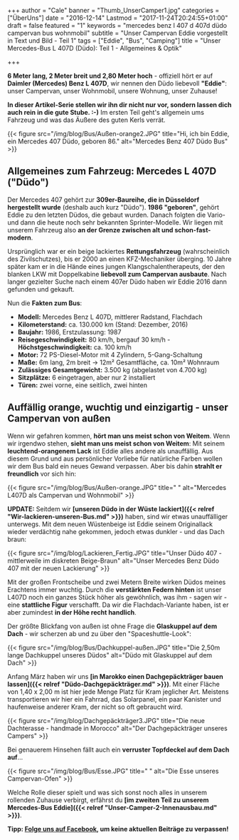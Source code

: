+++
author = "Cale"
banner = "Thumb_UnserCamper1.jpg"
categories = ["ÜberUns"]
date = "2016-12-14"
Lastmod = "2017-11-24T20:24:55+01:00"
draft = false 
featured = "1"
keywords = "mercedes benz l 407 d 407d düdo campervan bus wohnmobil"
subtitle = "Unser Campervan Eddie vorgestellt in Text und Bild - Teil 1"
tags = ["Eddie", "Bus", "Camping"]
title = "Unser Mercedes-Bus L 407D (Düdo): Teil 1 - Allgemeines & Optik"

+++

**6 Meter lang, 2 Meter breit und 2,80 Meter hoch** - offiziell hört er auf **Daimler (Mercedes) Benz L 407D**, wir nennen den Düdo liebevoll **"Eddie"**: unser Campervan, unser Wohnmobil, unsere Wohnung, unser Zuhause!  <!--more-->

**In dieser Artikel-Serie stellen wir ihn dir nicht nur vor, sondern lassen dich auch rein in die gute Stube. :-)** Im ersten Teil geht's allgemein ums Fahrzeug und was das Äußere des guten Kerls verrät.  

{{< figure src="/img/blog/Bus/Außen-orange2.JPG" title="Hi, ich bin Eddie, ein Mercedes 407 Düdo, geboren 86." alt="Mercedes Benz 407 Düdo Bus" >}}    

## Allgemeines zum Fahrzeug: Mercedes L 407D ("Düdo")

Der Mercedes 407 gehört zur **309er-Baureihe, die in Düsseldorf hergestellt wurde** (deshalb auch kurz "Düdo"). **1986 "geboren"**, gehört Eddie zu den letzten Düdos, die gebaut wurden. Danach folgten die Vario- und dann die heute noch sehr bekannten Sprinter-Modelle. Wir liegen mit unserem Fahrzeug also **an der Grenze zwischen alt und schon-fast-modern**.     

Ursprünglich war er ein beige lackiertes **Rettungsfahrzeug** (wahrscheinlich des Zivilschutzes), bis er 2000 an einen KFZ-Mechaniker überging. 10 Jahre später kam er in die Hände eines jungen Klangschalentherapeuts, der den blanken LKW mit Doppelkabine **liebevoll zum Campervan ausbaute**. Nach langer gezielter Suche nach einem 407er Düdo haben wir Eddie 2016 dann gefunden und gekauft.
 
Nun die **Fakten zum Bus**:     

* **Modell:** Mercedes Benz L 407D, mittlerer Radstand, Flachdach
* **Kilometerstand:** ca. 130.000 km (Stand: Dezember, 2016)
* **Baujahr:** 1986, Erstzulassung: 1987
* **Reisegeschwindigkeit:** 80 km/h, bergauf 30 km/h - **Höchstgeschwindigkeit:** ca. 100 km/h
* **Motor:** 72 PS-Diesel-Motor mit 4 Zylindern, 5-Gang-Schaltung
* **Maße:** 6m lang, 2m breit -> 12m² Gesamtfläche, ca. 10m² Wohnraum
* **Zulässiges Gesamtgewicht:** 3.500 kg (abgelastet von 4.700 kg)
* **Sitzplätze:** 6 eingetragen, aber nur 2 installiert
* **Türen:** zwei vorne, eine seitlich, zwei hinten

## Auffällig orange, wuchtig und einzigartig - unser Campervan von außen

Wenn wir gefahren kommen, **hört man uns meist schon von Weitem**. Wenn wir irgendwo stehen, **sieht man uns meist schon von Weitem**: Mit seinem **leuchtend-orangenem Lack** ist Eddie alles andere als unauffällig. Aus diesem Grund und aus persönlicher Vorliebe für natürliche Farben wollen wir dem Bus bald ein neues Gewand verpassen. Aber bis dahin **strahlt er freundlich** vor sich hin:

{{< figure src="/img/blog/Bus/Außen-orange.JPG" title=" " alt="Mercedes L407D als Campervan und Wohnmobil" >}}   

**UPDATE:** Seitdem wir **[unseren Düdo in der Wüste lackiert]({{< relref "Wir-lackieren-unseren-Bus.md" >}})** haben, sind wir etwas unauffälliger unterwegs. Mit dem neuen Wüstenbeige ist Eddie seinem Originallack wieder verdächtig nahe gekommen, jedoch etwas dunkler - und das Dach braun:

{{< figure src="/img/blog/Lackieren_Fertig.JPG" title="Unser Düdo 407 - mittlerweile im diskreten Beige-Braun" alt="Unser Mercedes Benz Düdo 407 mit der neuen Lackierung" >}}

Mit der großen Frontscheibe und zwei Metern Breite wirken Düdos meines Erachtens immer wuchtig. Durch die **verstärkten Federn hinten** ist unser L407D noch ein ganzes Stück höher als gewöhnlich, was ihm - sagen wir - eine **stattliche Figur** verschafft. Da wir die Flachdach-Variante haben, ist er aber zumindest **in der Höhe recht handlich**.    

Der größte Blickfang von außen ist ohne Frage die **Glaskuppel auf dem Dach** - wir scherzen ab und zu über den "Spaceshuttle-Look":

{{< figure src="/img/blog/Bus/Dachkuppel-außen.JPG" title="Die 2,50m lange Dachkuppel unseres Düdos" alt="Düdo mit Glaskuppel auf dem Dach" >}} 

Anfang März haben wir uns **[in Marokko einen Dachgepäckträger bauen lassen]({{< relref "Düdo-Dachgepäckträger.md" >}})**. Mit einer Fläche von 1,40 x 2,00 m ist hier jede Menge Platz für Kram jeglicher Art. Meistens transportieren wir hier ein Fahrrad, das Solarpanel, ein paar Kanister und haufenweise anderer Kram, der nicht so oft gebraucht wird.

{{< figure src="/img/blog/Dachgepäckträger3.JPG" title="Die neue Dachterasse - handmade in Morocco" alt="Der Dachgepäckträger unseres Campers" >}}

Bei genauerem Hinsehen fällt auch ein **verruster Topfdeckel auf dem Dach auf**...

{{< figure src="/img/blog/Bus/Esse.JPG" title=" " alt="Die Esse unseres Campervan-Ofen" >}} 

Welche Rolle dieser spielt und was sich sonst noch alles in unserem rollenden Zuhause verbirgt, erfährst du **[im zweiten Teil zu unserem Mercedes-Bus Eddie]({{< relref "Unser-Camper-2-Innenausbau.md" >}})**.

**Tipp: [Folge uns auf Facebook](http://facebook.com/inspiritana.org), um keine aktuellen Beiträge zu verpassen!**